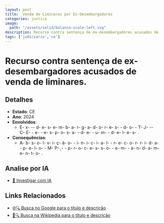 ```yaml
---
layout: post
title:  Venda de Liminares por Ex-Desembargadores
categories: justica
image:
  path: "/assets/solid/balance-scale-left.svg"
description: Recurso contra sentença de ex-desembargadores acusados de venda de liminares.Ex-desembargadores do TJ-CE e esposa de um deles.
tags: ['judiciario','ce']
---
```


# Recurso contra sentença de ex-desembargadores acusados de venda de liminares.

## Detalhes
- **Estado**: CE
- **Ano**: 2024
- **Envolvidos**:
  - E- x- -- d- e- s- e- m- b- a- r- g- a- d- o- r- e- s-  - d- o-  - T- J- -- C- E-  - e-  - e- s- p- o- s- a-  - d- e-  - u- m-  - d- e- l- e- s- .
- **Consequências**:
  - A- b- s- o- l- v- i- ç- ã- o-  - i- n- i- c- i- a- l-  - r- e- c- o- r- r- i- d- a-  - p- e- l- o-  - M- P- ,-  - p- r- o- c- e- s- s- o-  - e- m-  - a- n- d- a- m- e- n- t- o- .

## Analise por IA
- [🤖 Investigar com IA](https://www.perplexity.ai/search?q=Venda%20de%20Liminares%20por%20Ex-Desembargadores%20Recurso%20contra%20senten%C3%A7a%20de%20ex-desembargadores%20acusados%20de%20venda%20de%20liminares.%20CE)

## Links Relacionados
- [🌐🔍 Busca no Google para o título e descrição](https://www.google.com/search?q=Venda%20de%20Liminares%20por%20Ex-Desembargadores%20Recurso%20contra%20senten%C3%A7a%20de%20ex-desembargadores%20acusados%20de%20venda%20de%20liminares.%20CE)
- [📖🔍 Busca na Wikipedia para o título e descrição](https://pt.wikipedia.org/w/index.php?search=Venda%20de%20Liminares%20por%20Ex-Desembargadores%20Recurso%20contra%20senten%C3%A7a%20de%20ex-desembargadores%20acusados%20de%20venda%20de%20liminares.%20CE)


